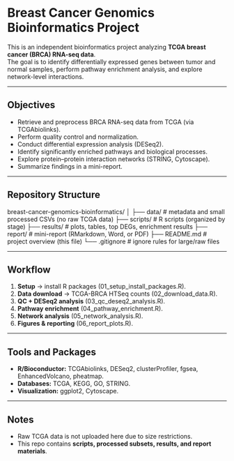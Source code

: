 # Breast Cancer Genomics Bioinformatics Project

This is an independent bioinformatics project analyzing **TCGA breast cancer (BRCA) RNA-seq data**.  
The goal is to identify differentially expressed genes between tumor and normal samples, perform pathway enrichment analysis, and explore network-level interactions.

---

## Objectives
- Retrieve and preprocess BRCA RNA-seq data from TCGA (via TCGAbiolinks).
- Perform quality control and normalization.
- Conduct differential expression analysis (DESeq2).
- Identify significantly enriched pathways and biological processes.
- Explore protein–protein interaction networks (STRING, Cytoscape).
- Summarize findings in a mini-report.

---

## Repository Structure

breast-cancer-genomics-bioinformatics/
│
├── data/ # metadata and small processed CSVs (no raw TCGA data)
├── scripts/ # R scripts (organized by stage)
├── results/ # plots, tables, top DEGs, enrichment results
├── report/ # mini-report (RMarkdown, Word, or PDF)
├── README.md # project overview (this file)
└── .gitignore # ignore rules for large/raw files

---

## Workflow
1. **Setup** → install R packages (01_setup_install_packages.R).  
2. **Data download** → TCGA-BRCA HTSeq counts (02_download_data.R).  
3. **QC + DESeq2 analysis** (03_qc_deseq2_analysis.R).  
4. **Pathway enrichment** (04_pathway_enrichment.R).  
5. **Network analysis** (05_network_analysis.R).  
6. **Figures & reporting** (06_report_plots.R).  

---

## Tools and Packages
- **R/Bioconductor:** TCGAbiolinks, DESeq2, clusterProfiler, fgsea, EnhancedVolcano, pheatmap.  
- **Databases:** TCGA, KEGG, GO, STRING.  
- **Visualization:** ggplot2, Cytoscape.  

---

## Notes
- Raw TCGA data is not uploaded here due to size restrictions.  
- This repo contains **scripts, processed subsets, results, and report materials**.  